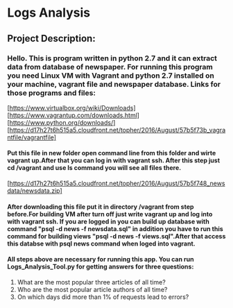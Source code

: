 # Logs Analysis
## Project Description:


### Hello. This is program written in python 2.7 and it can extract data from database of newspaper. For running this program you need Linux VM with Vagrant and python 2.7 installed on your machine, vagrant file and newspaper database. Links for those programs and files:

[https://www.virtualbox.org/wiki/Downloads]
[https://www.vagrantup.com/downloads.html]
[https://www.python.org/downloads/]
[https://d17h27t6h515a5.cloudfront.net/topher/2016/August/57b5f73b_vagrantfile/vagrantfile]
#### Put this file in new folder open command line from this folder and wirte vagrant up.After that you can log in with vagrant ssh. After this step just cd /vagrant and use ls command you will see all files there. 
[https://d17h27t6h515a5.cloudfront.net/topher/2016/August/57b5f748_newsdata/newsdata.zip]
#### After downloading this file put it in directory /vagrant from step before.For building VM after turn off just write vagrant up and log into with vagrant ssh. If you are logged in you can build up database with command "psql -d news -f newsdata.sql" in addition you have to run this command for building views "psql -d news -f views.sql".After that access this databse with psql news command when loged into vagrant. 

#### All steps above are necessary for running this app. You can run Logs_Analysis_Tool.py for getting answers for three questions:
1. What are the most popular three articles of all time? 
2. Who are the most popular article authors of all time?
3. On which days did more than 1% of requests lead to errors?


